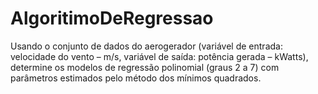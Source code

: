 # AlgoritimoDeRegressao
Usando o conjunto de dados do aerogerador (variável de entrada: velocidade do vento
– m/s, variável de saída: potência gerada – kWatts), determine os modelos de regressão
polinomial (graus 2 a 7) com parâmetros estimados pelo método dos mínimos
quadrados.
